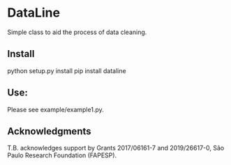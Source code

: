 # DataLine

Simple class to aid the process of data cleaning.

Install
-------

python setup.py install
pip install dataline

Use:
----

Please see example/example1.py.


## Acknowledgments

T.B. acknowledges support by Grants 2017/06161-7 and 2019/26617-0, São Paulo Research Foundation (FAPESP).


